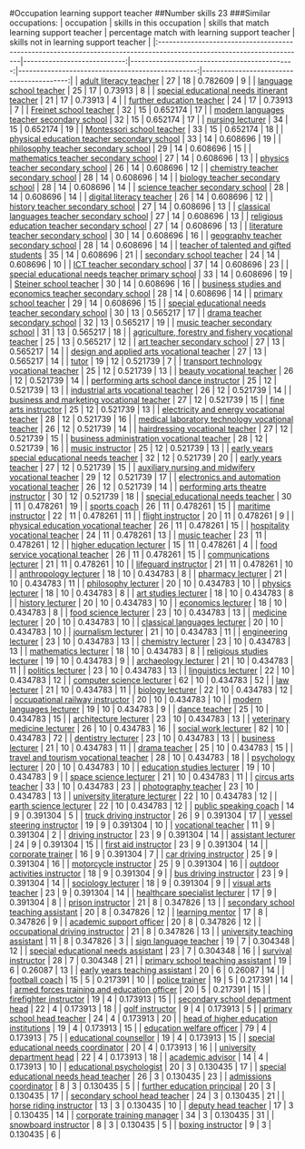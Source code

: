 #Occupation learning support teacher
##Number skills 23
###Similar occupations:
| occupation                                                                                                            |   skills in this occupation |   skills that match learning support teacher |   percentage match with learning support teacher |   skills not in learning support teacher |
|:----------------------------------------------------------------------------------------------------------------------|----------------------------:|---------------------------------------------:|-------------------------------------------------:|-----------------------------------------:|
| [adult literacy teacher](adult_literacy_teacher.md)                                                                   |                          27 |                                           18 |                                         0.782609 |                                        9 |
| [language school teacher](language_school_teacher.md)                                                                 |                          25 |                                           17 |                                         0.73913  |                                        8 |
| [special educational needs itinerant teacher](special_educational_needs_itinerant_teacher.md)                         |                          21 |                                           17 |                                         0.73913  |                                        4 |
| [further education teacher](further_education_teacher.md)                                                             |                          24 |                                           17 |                                         0.73913  |                                        7 |
| [Freinet school teacher](Freinet_school_teacher.md)                                                                   |                          32 |                                           15 |                                         0.652174 |                                       17 |
| [modern languages teacher secondary school](modern_languages_teacher_secondary_school.md)                             |                          32 |                                           15 |                                         0.652174 |                                       17 |
| [nursing lecturer](nursing_lecturer.md)                                                                               |                          34 |                                           15 |                                         0.652174 |                                       19 |
| [Montessori school teacher](Montessori_school_teacher.md)                                                             |                          33 |                                           15 |                                         0.652174 |                                       18 |
| [physical education teacher secondary school](physical_education_teacher_secondary_school.md)                         |                          33 |                                           14 |                                         0.608696 |                                       19 |
| [philosophy teacher secondary school](philosophy_teacher_secondary_school.md)                                         |                          29 |                                           14 |                                         0.608696 |                                       15 |
| [mathematics teacher secondary school](mathematics_teacher_secondary_school.md)                                       |                          27 |                                           14 |                                         0.608696 |                                       13 |
| [physics teacher secondary school](physics_teacher_secondary_school.md)                                               |                          26 |                                           14 |                                         0.608696 |                                       12 |
| [chemistry teacher secondary school](chemistry_teacher_secondary_school.md)                                           |                          28 |                                           14 |                                         0.608696 |                                       14 |
| [biology teacher secondary school](biology_teacher_secondary_school.md)                                               |                          28 |                                           14 |                                         0.608696 |                                       14 |
| [science teacher secondary school](science_teacher_secondary_school.md)                                               |                          28 |                                           14 |                                         0.608696 |                                       14 |
| [digital literacy teacher](digital_literacy_teacher.md)                                                               |                          26 |                                           14 |                                         0.608696 |                                       12 |
| [history teacher secondary school](history_teacher_secondary_school.md)                                               |                          27 |                                           14 |                                         0.608696 |                                       13 |
| [classical languages teacher secondary school](classical_languages_teacher_secondary_school.md)                       |                          27 |                                           14 |                                         0.608696 |                                       13 |
| [religious education teacher secondary school](religious_education_teacher_secondary_school.md)                       |                          27 |                                           14 |                                         0.608696 |                                       13 |
| [literature teacher secondary school](literature_teacher_secondary_school.md)                                         |                          30 |                                           14 |                                         0.608696 |                                       16 |
| [geography teacher secondary school](geography_teacher_secondary_school.md)                                           |                          28 |                                           14 |                                         0.608696 |                                       14 |
| [teacher of talented and gifted students](teacher_of_talented_and_gifted_students.md)                                 |                          35 |                                           14 |                                         0.608696 |                                       21 |
| [secondary school teacher](secondary_school_teacher.md)                                                               |                          24 |                                           14 |                                         0.608696 |                                       10 |
| [ICT teacher secondary school](ICT_teacher_secondary_school.md)                                                       |                          37 |                                           14 |                                         0.608696 |                                       23 |
| [special educational needs teacher primary school](special_educational_needs_teacher_primary_school.md)               |                          33 |                                           14 |                                         0.608696 |                                       19 |
| [Steiner school teacher](Steiner_school_teacher.md)                                                                   |                          30 |                                           14 |                                         0.608696 |                                       16 |
| [business studies and economics teacher secondary school](business_studies_and_economics_teacher_secondary_school.md) |                          28 |                                           14 |                                         0.608696 |                                       14 |
| [primary school teacher](primary_school_teacher.md)                                                                   |                          29 |                                           14 |                                         0.608696 |                                       15 |
| [special educational needs teacher secondary school](special_educational_needs_teacher_secondary_school.md)           |                          30 |                                           13 |                                         0.565217 |                                       17 |
| [drama teacher secondary school](drama_teacher_secondary_school.md)                                                   |                          32 |                                           13 |                                         0.565217 |                                       19 |
| [music teacher secondary school](music_teacher_secondary_school.md)                                                   |                          31 |                                           13 |                                         0.565217 |                                       18 |
| [agriculture, forestry and fishery vocational teacher](agriculture,_forestry_and_fishery_vocational_teacher.md)       |                          25 |                                           13 |                                         0.565217 |                                       12 |
| [art teacher secondary school](art_teacher_secondary_school.md)                                                       |                          27 |                                           13 |                                         0.565217 |                                       14 |
| [design and applied arts vocational teacher](design_and_applied_arts_vocational_teacher.md)                           |                          27 |                                           13 |                                         0.565217 |                                       14 |
| [tutor](tutor.md)                                                                                                     |                          19 |                                           12 |                                         0.521739 |                                        7 |
| [transport technology vocational teacher](transport_technology_vocational_teacher.md)                                 |                          25 |                                           12 |                                         0.521739 |                                       13 |
| [beauty vocational teacher](beauty_vocational_teacher.md)                                                             |                          26 |                                           12 |                                         0.521739 |                                       14 |
| [performing arts school dance instructor](performing_arts_school_dance_instructor.md)                                 |                          25 |                                           12 |                                         0.521739 |                                       13 |
| [industrial arts vocational teacher](industrial_arts_vocational_teacher.md)                                           |                          26 |                                           12 |                                         0.521739 |                                       14 |
| [business and marketing vocational teacher](business_and_marketing_vocational_teacher.md)                             |                          27 |                                           12 |                                         0.521739 |                                       15 |
| [fine arts instructor](fine_arts_instructor.md)                                                                       |                          25 |                                           12 |                                         0.521739 |                                       13 |
| [electricity and energy vocational teacher](electricity_and_energy_vocational_teacher.md)                             |                          28 |                                           12 |                                         0.521739 |                                       16 |
| [medical laboratory technology vocational teacher](medical_laboratory_technology_vocational_teacher.md)               |                          26 |                                           12 |                                         0.521739 |                                       14 |
| [hairdressing vocational teacher](hairdressing_vocational_teacher.md)                                                 |                          27 |                                           12 |                                         0.521739 |                                       15 |
| [business administration vocational teacher](business_administration_vocational_teacher.md)                           |                          28 |                                           12 |                                         0.521739 |                                       16 |
| [music instructor](music_instructor.md)                                                                               |                          25 |                                           12 |                                         0.521739 |                                       13 |
| [early years special educational needs teacher](early_years_special_educational_needs_teacher.md)                     |                          32 |                                           12 |                                         0.521739 |                                       20 |
| [early years teacher](early_years_teacher.md)                                                                         |                          27 |                                           12 |                                         0.521739 |                                       15 |
| [auxiliary nursing and midwifery vocational teacher](auxiliary_nursing_and_midwifery_vocational_teacher.md)           |                          29 |                                           12 |                                         0.521739 |                                       17 |
| [electronics and automation vocational teacher](electronics_and_automation_vocational_teacher.md)                     |                          26 |                                           12 |                                         0.521739 |                                       14 |
| [performing arts theatre instructor](performing_arts_theatre_instructor.md)                                           |                          30 |                                           12 |                                         0.521739 |                                       18 |
| [special educational needs teacher](special_educational_needs_teacher.md)                                             |                          30 |                                           11 |                                         0.478261 |                                       19 |
| [sports coach](sports_coach.md)                                                                                       |                          26 |                                           11 |                                         0.478261 |                                       15 |
| [maritime instructor](maritime_instructor.md)                                                                         |                          22 |                                           11 |                                         0.478261 |                                       11 |
| [flight instructor](flight_instructor.md)                                                                             |                          20 |                                           11 |                                         0.478261 |                                        9 |
| [physical education vocational teacher](physical_education_vocational_teacher.md)                                     |                          26 |                                           11 |                                         0.478261 |                                       15 |
| [hospitality vocational teacher](hospitality_vocational_teacher.md)                                                   |                          24 |                                           11 |                                         0.478261 |                                       13 |
| [music teacher](music_teacher.md)                                                                                     |                          23 |                                           11 |                                         0.478261 |                                       12 |
| [higher education lecturer](higher_education_lecturer.md)                                                             |                          15 |                                           11 |                                         0.478261 |                                        4 |
| [food service vocational teacher](food_service_vocational_teacher.md)                                                 |                          26 |                                           11 |                                         0.478261 |                                       15 |
| [communications lecturer](communications_lecturer.md)                                                                 |                          21 |                                           11 |                                         0.478261 |                                       10 |
| [lifeguard instructor](lifeguard_instructor.md)                                                                       |                          21 |                                           11 |                                         0.478261 |                                       10 |
| [anthropology lecturer](anthropology_lecturer.md)                                                                     |                          18 |                                           10 |                                         0.434783 |                                        8 |
| [pharmacy lecturer](pharmacy_lecturer.md)                                                                             |                          21 |                                           10 |                                         0.434783 |                                       11 |
| [philosophy lecturer](philosophy_lecturer.md)                                                                         |                          20 |                                           10 |                                         0.434783 |                                       10 |
| [physics lecturer](physics_lecturer.md)                                                                               |                          18 |                                           10 |                                         0.434783 |                                        8 |
| [art studies lecturer](art_studies_lecturer.md)                                                                       |                          18 |                                           10 |                                         0.434783 |                                        8 |
| [history lecturer](history_lecturer.md)                                                                               |                          20 |                                           10 |                                         0.434783 |                                       10 |
| [economics lecturer](economics_lecturer.md)                                                                           |                          18 |                                           10 |                                         0.434783 |                                        8 |
| [food science lecturer](food_science_lecturer.md)                                                                     |                          23 |                                           10 |                                         0.434783 |                                       13 |
| [medicine lecturer](medicine_lecturer.md)                                                                             |                          20 |                                           10 |                                         0.434783 |                                       10 |
| [classical languages lecturer](classical_languages_lecturer.md)                                                       |                          20 |                                           10 |                                         0.434783 |                                       10 |
| [journalism lecturer](journalism_lecturer.md)                                                                         |                          21 |                                           10 |                                         0.434783 |                                       11 |
| [engineering lecturer](engineering_lecturer.md)                                                                       |                          23 |                                           10 |                                         0.434783 |                                       13 |
| [chemistry lecturer](chemistry_lecturer.md)                                                                           |                          23 |                                           10 |                                         0.434783 |                                       13 |
| [mathematics lecturer](mathematics_lecturer.md)                                                                       |                          18 |                                           10 |                                         0.434783 |                                        8 |
| [religious studies lecturer](religious_studies_lecturer.md)                                                           |                          19 |                                           10 |                                         0.434783 |                                        9 |
| [archaeology lecturer](archaeology_lecturer.md)                                                                       |                          21 |                                           10 |                                         0.434783 |                                       11 |
| [politics lecturer](politics_lecturer.md)                                                                             |                          23 |                                           10 |                                         0.434783 |                                       13 |
| [linguistics lecturer](linguistics_lecturer.md)                                                                       |                          22 |                                           10 |                                         0.434783 |                                       12 |
| [computer science lecturer](computer_science_lecturer.md)                                                             |                          62 |                                           10 |                                         0.434783 |                                       52 |
| [law lecturer](law_lecturer.md)                                                                                       |                          21 |                                           10 |                                         0.434783 |                                       11 |
| [biology lecturer](biology_lecturer.md)                                                                               |                          22 |                                           10 |                                         0.434783 |                                       12 |
| [occupational railway instructor](occupational_railway_instructor.md)                                                 |                          20 |                                           10 |                                         0.434783 |                                       10 |
| [modern languages lecturer](modern_languages_lecturer.md)                                                             |                          19 |                                           10 |                                         0.434783 |                                        9 |
| [dance teacher](dance_teacher.md)                                                                                     |                          25 |                                           10 |                                         0.434783 |                                       15 |
| [architecture lecturer](architecture_lecturer.md)                                                                     |                          23 |                                           10 |                                         0.434783 |                                       13 |
| [veterinary medicine lecturer](veterinary_medicine_lecturer.md)                                                       |                          26 |                                           10 |                                         0.434783 |                                       16 |
| [social work lecturer](social_work_lecturer.md)                                                                       |                          82 |                                           10 |                                         0.434783 |                                       72 |
| [dentistry lecturer](dentistry_lecturer.md)                                                                           |                          23 |                                           10 |                                         0.434783 |                                       13 |
| [business lecturer](business_lecturer.md)                                                                             |                          21 |                                           10 |                                         0.434783 |                                       11 |
| [drama teacher](drama_teacher.md)                                                                                     |                          25 |                                           10 |                                         0.434783 |                                       15 |
| [travel and tourism vocational teacher](travel_and_tourism_vocational_teacher.md)                                     |                          28 |                                           10 |                                         0.434783 |                                       18 |
| [psychology lecturer](psychology_lecturer.md)                                                                         |                          20 |                                           10 |                                         0.434783 |                                       10 |
| [education studies lecturer](education_studies_lecturer.md)                                                           |                          19 |                                           10 |                                         0.434783 |                                        9 |
| [space science lecturer](space_science_lecturer.md)                                                                   |                          21 |                                           10 |                                         0.434783 |                                       11 |
| [circus arts teacher](circus_arts_teacher.md)                                                                         |                          33 |                                           10 |                                         0.434783 |                                       23 |
| [photography teacher](photography_teacher.md)                                                                         |                          23 |                                           10 |                                         0.434783 |                                       13 |
| [university literature lecturer](university_literature_lecturer.md)                                                   |                          22 |                                           10 |                                         0.434783 |                                       12 |
| [earth science lecturer](earth_science_lecturer.md)                                                                   |                          22 |                                           10 |                                         0.434783 |                                       12 |
| [public speaking coach](public_speaking_coach.md)                                                                     |                          14 |                                            9 |                                         0.391304 |                                        5 |
| [truck driving instructor](truck_driving_instructor.md)                                                               |                          26 |                                            9 |                                         0.391304 |                                       17 |
| [vessel steering instructor](vessel_steering_instructor.md)                                                           |                          19 |                                            9 |                                         0.391304 |                                       10 |
| [vocational teacher](vocational_teacher.md)                                                                           |                          11 |                                            9 |                                         0.391304 |                                        2 |
| [driving instructor](driving_instructor.md)                                                                           |                          23 |                                            9 |                                         0.391304 |                                       14 |
| [assistant lecturer](assistant_lecturer.md)                                                                           |                          24 |                                            9 |                                         0.391304 |                                       15 |
| [first aid instructor](first_aid_instructor.md)                                                                       |                          23 |                                            9 |                                         0.391304 |                                       14 |
| [corporate trainer](corporate_trainer.md)                                                                             |                          16 |                                            9 |                                         0.391304 |                                        7 |
| [car driving instructor](car_driving_instructor.md)                                                                   |                          25 |                                            9 |                                         0.391304 |                                       16 |
| [motorcycle instructor](motorcycle_instructor.md)                                                                     |                          25 |                                            9 |                                         0.391304 |                                       16 |
| [outdoor activities instructor](outdoor_activities_instructor.md)                                                     |                          18 |                                            9 |                                         0.391304 |                                        9 |
| [bus driving instructor](bus_driving_instructor.md)                                                                   |                          23 |                                            9 |                                         0.391304 |                                       14 |
| [sociology lecturer](sociology_lecturer.md)                                                                           |                          18 |                                            9 |                                         0.391304 |                                        9 |
| [visual arts teacher](visual_arts_teacher.md)                                                                         |                          23 |                                            9 |                                         0.391304 |                                       14 |
| [healthcare specialist lecturer](healthcare_specialist_lecturer.md)                                                   |                          17 |                                            9 |                                         0.391304 |                                        8 |
| [prison instructor](prison_instructor.md)                                                                             |                          21 |                                            8 |                                         0.347826 |                                       13 |
| [secondary school teaching assistant](secondary_school_teaching_assistant.md)                                         |                          20 |                                            8 |                                         0.347826 |                                       12 |
| [learning mentor](learning_mentor.md)                                                                                 |                          17 |                                            8 |                                         0.347826 |                                        9 |
| [academic support officer](academic_support_officer.md)                                                               |                          20 |                                            8 |                                         0.347826 |                                       12 |
| [occupational driving instructor](occupational_driving_instructor.md)                                                 |                          21 |                                            8 |                                         0.347826 |                                       13 |
| [university teaching assistant](university_teaching_assistant.md)                                                     |                          11 |                                            8 |                                         0.347826 |                                        3 |
| [sign language teacher](sign_language_teacher.md)                                                                     |                          19 |                                            7 |                                         0.304348 |                                       12 |
| [special educational needs assistant](special_educational_needs_assistant.md)                                         |                          23 |                                            7 |                                         0.304348 |                                       16 |
| [survival instructor](survival_instructor.md)                                                                         |                          28 |                                            7 |                                         0.304348 |                                       21 |
| [primary school teaching assistant](primary_school_teaching_assistant.md)                                             |                          19 |                                            6 |                                         0.26087  |                                       13 |
| [early years teaching assistant](early_years_teaching_assistant.md)                                                   |                          20 |                                            6 |                                         0.26087  |                                       14 |
| [football coach](football_coach.md)                                                                                   |                          15 |                                            5 |                                         0.217391 |                                       10 |
| [police trainer](police_trainer.md)                                                                                   |                          19 |                                            5 |                                         0.217391 |                                       14 |
| [armed forces training and education officer](armed_forces_training_and_education_officer.md)                         |                          20 |                                            5 |                                         0.217391 |                                       15 |
| [firefighter instructor](firefighter_instructor.md)                                                                   |                          19 |                                            4 |                                         0.173913 |                                       15 |
| [secondary school department head](secondary_school_department_head.md)                                               |                          22 |                                            4 |                                         0.173913 |                                       18 |
| [golf instructor](golf_instructor.md)                                                                                 |                           9 |                                            4 |                                         0.173913 |                                        5 |
| [primary school head teacher](primary_school_head_teacher.md)                                                         |                          24 |                                            4 |                                         0.173913 |                                       20 |
| [head of higher education institutions](head_of_higher_education_institutions.md)                                     |                          19 |                                            4 |                                         0.173913 |                                       15 |
| [education welfare officer](education_welfare_officer.md)                                                             |                          79 |                                            4 |                                         0.173913 |                                       75 |
| [educational counsellor](educational_counsellor.md)                                                                   |                          19 |                                            4 |                                         0.173913 |                                       15 |
| [special educational needs coordinator](special_educational_needs_coordinator.md)                                     |                          20 |                                            4 |                                         0.173913 |                                       16 |
| [university department head](university_department_head.md)                                                           |                          22 |                                            4 |                                         0.173913 |                                       18 |
| [academic advisor](academic_advisor.md)                                                                               |                          14 |                                            4 |                                         0.173913 |                                       10 |
| [educational psychologist](educational_psychologist.md)                                                               |                          20 |                                            3 |                                         0.130435 |                                       17 |
| [special educational needs head teacher](special_educational_needs_head_teacher.md)                                   |                          26 |                                            3 |                                         0.130435 |                                       23 |
| [admissions coordinator](admissions_coordinator.md)                                                                   |                           8 |                                            3 |                                         0.130435 |                                        5 |
| [further education principal](further_education_principal.md)                                                         |                          20 |                                            3 |                                         0.130435 |                                       17 |
| [secondary school head teacher](secondary_school_head_teacher.md)                                                     |                          24 |                                            3 |                                         0.130435 |                                       21 |
| [horse riding instructor](horse_riding_instructor.md)                                                                 |                          13 |                                            3 |                                         0.130435 |                                       10 |
| [deputy head teacher](deputy_head_teacher.md)                                                                         |                          17 |                                            3 |                                         0.130435 |                                       14 |
| [corporate training manager](corporate_training_manager.md)                                                           |                          34 |                                            3 |                                         0.130435 |                                       31 |
| [snowboard instructor](snowboard_instructor.md)                                                                       |                           8 |                                            3 |                                         0.130435 |                                        5 |
| [boxing instructor](boxing_instructor.md)                                                                             |                           9 |                                            3 |                                         0.130435 |                                        6 |
